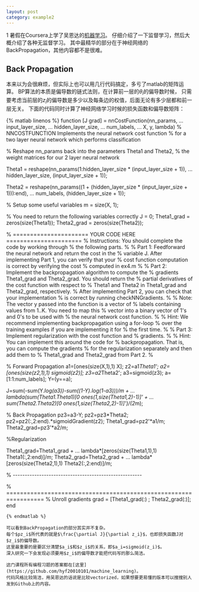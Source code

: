 ```yaml
---
layout: post
category: example2
---
```

<head>
    <script src="https://cdn.mathjax.org/mathjax/latest/MathJax.js?config=TeX-AMS-MML_HTMLorMML" type="text/javascript"></script>
    <script type="text/x-mathjax-config">
        MathJax.Hub.Config({
            tex2jax: {
            skipTags: ['script', 'noscript', 'style', 'textarea', 'pre'],
            inlineMath: [['$','$']]
            }
        });
    </script>
</head>

1
暑假在Coursera上学了吴恩达的[机器学习](https://www.coursera.org/learn/machine-learning/)。
仔细介绍了一下监督学习，然后大概介绍了各种无监督学习。
其中最精华的部分在于神经网络的BackPropagation，其他内容都不是很难。

## Back Propagation

本来以为会很麻烦，但实际上也可以用几行代码搞定，多亏了matlab的矩阵运算。
BP算法的本质是偏导数的链式法则，在计算前一层的$\theta_i$的偏导数时候，
只需要考虑当前层的$z_i$的偏导数是多少以及每条边的权值，后面无论有多少层都和前一层无关。
下面的代码同时计算了神经网络学习时候的损失函数和偏导数矩阵：

{% matlab linenos %}
function [J grad] = nnCostFunction(nn_params, ...
                                   input_layer_size, ...
                                   hidden_layer_size, ...
                                   num_labels, ...
                                   X, y, lambda)
% NNCOSTFUNCTION Implements the neural network cost function
% for a two layer neural network which performs classification

% Reshape nn_params back into the parameters Theta1 and Theta2, 
% the weight matrices for our 2 layer neural network

Theta1 = reshape(nn_params(1:hidden_layer_size * (input_layer_size + 1)), ...
                 hidden_layer_size, (input_layer_size + 1));

Theta2 = reshape(nn_params((1 + (hidden_layer_size * (input_layer_size + 1))):end), ...
                 num_labels, (hidden_layer_size + 1));

% Setup some useful variables
m = size(X, 1);
     
% You need to return the following variables correctly 
J = 0;
Theta1_grad = zeros(size(Theta1));
Theta2_grad = zeros(size(Theta2));

% ====================== YOUR CODE HERE ======================
% Instructions: You should complete the code by working through
%               the following parts.
%
% Part 1: Feedforward the neural network and return the cost in the
%   variable J. After implementing Part 1, you can verify that your
%   cost function computation is correct by verifying the cost
%   computed in ex4.m
%
% Part 2: Implement the backpropagation algorithm to compute the 
%  gradients Theta1_grad and Theta2_grad. You should return the
%  partial derivatives of the cost function with respect to
%  Theta1 and Theta2 in Theta1_grad and Theta2_grad, respectively.
%  After implementing Part 2, you can check that your implementation 
%  is correct by running checkNNGradients.
%
%  Note: The vector y passed into the function is a vector of
%        labels containing values from 1..K. You need to map this
%        vector into a binary vector of 1's and 0's to be used with
%        the neural network cost function.
%
%  Hint: We recommend implementing backpropagation using a for-loop
%        over the training examples if you are implementing it for
%        the first time.
%
% Part 3: Implement regularization with the cost function and
%        gradients.
%
%  Hint: You can implement this around the code for
%        backpropagation. That is, you can compute the gradients
%        for the regularization separately and then add them to
%        Theta1_grad and Theta2_grad from Part 2.
%

% Forward Propagation
a1=[ones(size(X,1),1) X];
z2=a1*Theta1';
a2=[ones(size(z2,1),1) sigmoid(z2)];
z3=a2*Theta2';
a3=sigmoid(z3);
a=[1:1:num_labels];
Y=(y==a);

J=sum(-sum(Y.*log(a3))-sum((1-Y).*log(1-a3)))/m + ...
    lambda*(sum(Theta1.*Theta1)*[0 ones(1,size(Theta1,2)-1)]' + ...
    sum(Theta2.*Theta2)*[0 ones(1,size(Theta2,2)-1)]')/(2*m);

% Back Propagation
pz3=a3-Y;
pz2=pz3*Theta2;
pz2=pz2(:,2:end).*sigmoidGradient(z2);
Theta1_grad=pz2'*a1/m;
Theta2_grad=pz3'*a2/m;

%Regularization

Theta1_grad=Theta1_grad + ...
    lambda*[zeros(size(Theta1,1),1) Theta1(:,2:end)]/m;
Theta2_grad=Theta2_grad + ...
    lambda*[zeros(size(Theta2,1),1) Theta2(:,2:end)]/m;

% ------------------------------------------------------

% =================================================================
% Unroll gradients
grad = [Theta1_grad(:) ; Theta2_grad(:)];
end
```
{% endmatlab %}

可以看到BackPropagation的部分其实并不复杂。
每个$pz_i$所代表的就是$\frac{\partial J}{\partial z_i}$，也即损失函数J对$z_i$的偏导数。
这里最重要的是要区分清楚$a_i$和$z_i$的关系，即$a_i=sigmoid(z_i)$。
深入研究一下会发现必须要用$z_i$的偏导数才能把代码写的那么简洁。

这门课程所有编程习题的答案都在[这里](https://github.com/hyf20010101/machine_learning)。
代码风格比较简洁，用吴恩达的话说是比较vectorized，如果想要更易懂的版本可以搜搜别人发到Github上的内容。

